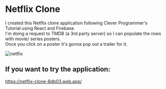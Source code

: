 # Netflix Clone

I created this Netflix clone application following Clever Programmer's Tutorial using React and Firebase.
</br>
I'm doing a request to TMDB (a 3rd party server) so I can populate the rows with movie/ series posters. 
</br> 
Once you click on a poster it's gonna pop out a trailer for it. 

![netflix](https://user-images.githubusercontent.com/29714385/93003042-fd545d80-f543-11ea-98de-d1390c25e784.PNG)



## If you want to try the application:
https://netflix-clone-8db03.web.app/
